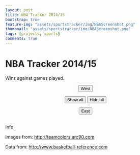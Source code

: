 ```yaml
---
layout: post
title: NBA Tracker 2014/15
bootstrap: true
feature-img: "assets/sportstracker/img/NBAScreenshot.png"
thumbnail: "assets/sportstracker/img/NBAScreenshot.png"
tags: [projects, sports]
comments: true
---
```


<meta http-Equiv="Cache-Control" Content="no-cache">
<meta http-Equiv="Pragma" Content="no-cache">
<meta http-Equiv="Expires" Content="0">
<link rel="stylesheet" id="tracker-css" href="/assets/sportstracker/css/style.css" type="text/css" media="all">
<script src="/assets/sportstracker/js/c3.js"></script>
<script src="https://d3js.org/d3.v3.min.js" charset="utf-8"></script>
<!-- Load c3.css -->
<link href="/assets/sportstracker/css/c3.css" rel="stylesheet" type="text/css">
<script src="https://ajax.googleapis.com/ajax/libs/jquery/2.1.3/jquery.min.js"></script>

# NBA Tracker 2014/15

Wins against games played.

<div id="myChart"></div>

<div class="container-fluid">
    <div class="row" id="teamtable">
        <div class="col-6 justify-content-center" id="westTable">
        </div>
        <div class="col-6 justify-content-center" id="eastTable">
        </div>
    </div>
    <div class="row justify-content-center">
        <div class="col-2">
            <p style="text-align: center;">
                <button id="western" type="button" class="btn btn-outline-primary">West</button>
            </p>
        </div>
        <div class="col-4">
            <p style="text-align: center;">
                <button id="showall" type="button" class="btn btn-outline-primary">Show all</button>
                <button id="hideall" type="button" class="btn btn-outline-primary">Hide all</button>
            </p>
        </div>
        <div class="col-2">
            <p style="text-align: center;">
                <button id="eastern" type="button" class="btn btn-outline-primary">East</button>
            </p>
        </div>
    </div>
</div>

<br>
<div class="card">
    <div class="card-header">
        Info
    </div>
    <div class="card-body">
        <p>Images from: <a href="http://teamcolors.arc90.com" target="_blank">http://teamcolors.arc90.com</a></p>
        <p>Data from: <a href="http://www.basketball-reference.com"
                target="_blank">http://www.basketball-reference.com</a></p>
    </div>
</div>

<script>
    // team filtering
    var filter = [];
    var teams = [];
    var eastTeams = [];
    var isEastTeam = [];
    var westTeams = [];

    // load json objects
    var gameData, colourData, conferenceData;
    $.when(
        $.getJSON("/assets/sportstracker/NBA/results2015.json", function (data) {
            gameData = data;
        }),
        $.getJSON("/assets/sportstracker/team-data.json", function (data) {
            colourData = data;
        }),
        $.getJSON("/assets/sportstracker/NBA/conference.json", function (data) {
            conferenceData = data;
        })
    ).then(function () {
        // when both available
        if (conferenceData) {
            splitConferences(conferenceData);
        }
        if (colourData) {
            // create teams table
            constructTeamTable(colourData["NBA"]);
            // split conferences
            // splitTeams();
        }
        else {
            // Request for web data didn't work, handle it
        }
        if (gameData) {
            // display data in chart
            constructData(gameData);
        }
        else {
            // Request for graphic data didn't work, handle it
        }
    });

    // convert name to ID/filename
    function convertNameToID(name) {
        name = name.replace(/ /g, "-");
        name = name.toLowerCase();
        return name;
    }

    // enable show/hide all buttons
    $('#showall').click(function () {
        toggleAll(1);
    });
    $('#hideall').click(function () {
        toggleAll(0);
    });
    function toggleAll(onOff) {
        // change class, change chart
        if (onOff) {
            $('div#teamtable').find("img").attr('class', 'img-thumbnail iconOn');
            chart.show(teams);
            for (i = 0; i < teams.length; i++)
                filter[teams[i]] = 1;
        } else {
            $('div#teamtable').find("img").attr('class', 'img-thumbnail iconOff');
            chart.hide(teams);
            for (i = 0; i < teams.length; i++)
                filter[teams[i]] = 0;
        }
    }

    // conference buttons
    $('#eastern').click(function () {
        // hide all
        toggleAll(0);
        // show just east
        chart.show(eastTeams);
        for (i = 0; i < eastTeams.length; i++) {
            $('#Div' + convertNameToID(eastTeams[i])).find("img").attr('class', 'img-thumbnail iconOn');
            filter[eastTeams[i]] = 1;
        }
    });
    $('#western').click(function () {
        toggleAll(0);
        chart.show(westTeams);
        for (i = 0; i < westTeams.length; i++) {
            $('#Div' + convertNameToID(westTeams[i])).find("img").attr('class', 'img-thumbnail iconOn');
            filter[westTeams[i]] = 1;
        }
    });

    function splitConferences(data) {
        // populate east/west conference
        $.each(data, function (key, val) {
            if (val) {
                isEastTeam[key] = 1;
                // isEastTeam.push(1);
                eastTeams.push(key);
            } else {
                isEastTeam[key] = 0;
                westTeams.push(key);
            }
        });
    }


    // chart colours
    var teamColours = [];
    // create team table
    function constructTeamTable(data) {

        // construct selection table + callbacks
        var rowsize = 10;
        var row = 0;
        var col = 0;
        var content = "";

        // for each row
        $.each(data, function (key, val) {
            // on by default
            filter[key] = 1;

            // append team and colours
            teamColours[key] = val[0];

            // add to team names
            teams.push(key);

            // generate table
            addToTable(isEastTeam[key], convertNameToID(key));
        });
        $("#eastTable").append(eastTable);
        $("#westTable").append(westTable);

        // add callback for each diff
        $.each(data, function (key, val) {
            // add callback functions
            $('#Div' + convertNameToID(key)).click(function () {
                filter[key] = 1 - filter[key];
                //change class to off/on, toggle display
                if (filter[key]) {
                    $('#Div' + convertNameToID(key)).find("img:first").attr('class', 'img-thumbnail iconOn');
                    chart.show(key);
                } else {
                    $('#Div' + convertNameToID(key)).find("img:first").attr('class', 'img-thumbnail iconOff');
                    chart.hide(key);
                }
            });

            // add focusing
            $('#Div' + convertNameToID(key)).mouseover(function () {
                chart.focus(key);
            });
            $('#Div' + convertNameToID(key)).mouseout(function () {
                chart.revert();
            });
        });
    }

    var eastRow = 0;
    var eastCol = 0;
    var eastTable = "";
    var westRow = 0;
    var westCol = 0;
    var westTable = "";
    var rowsize = 5;

    function addToTable(isEast, teamID) {
        if (isEast) {
            // generate table
            if (eastCol == 0) {
                // alternate row backgrounds
                if (eastRow % 2 == 0) {
                    eastTable += '<div class="row rowEven justify-content-center">';
                } else {
                    eastTable += '<div class="row rowOdd justify-content-center">';
                }
                // off set first column
                eastTable += '<div class="col-2"';
            } else {
                // output all table elements
                eastTable += '<div class="col-2"';
            }

            eastTable += ' id="Div' + teamID + '"><img src="/assets/sportstracker/img/nba/' + teamID + '.svg" class="img-thumbnail iconOn"></div>';

            // next row?
            eastCol++;
            if (eastCol > rowsize - 1) {
                eastTable += '</div>';
                eastCol = 0;
                eastRow++;
            }
        } else {
            // generate table
            if (westCol == 0) {
                // alternate row backgrounds
                if (westRow % 2 == 0) {
                    westTable += '<div class="row rowEven justify-content-center">';
                } else {
                    westTable += '<div class="row rowOdd justify-content-center">';
                }
                // off set first column
                westTable += '<div class="col-2"';
            } else {
                // output all table elements
                westTable += '<div class="col-2"';
            }

            westTable += ' id="Div' + teamID + '"><img src="/assets/sportstracker/img/nba/' + teamID + '.svg" class="img-thumbnail iconOn"></div>';
            // westTable += ' id="Div' + teamID + '">' + teamID + '</div>';

            // next row?
            westCol++;
            if (westCol > rowsize - 1) {
                westTable += '</div>';
                westCol = 0;
                westRow++;
            }
        }
    }

    // chart object
    var chart;
    // append chart data
    var chartData = [];
    var chartColours = [];
    function constructData(data) {
        if (!data)
            return 0;

        // for each row - prepare data + colours
        var row = 0;
        $.each(data, function (key, val) {
            // format data
            // make into single array
            var chartDataTemp = [];
            chartDataTemp.push(val.team);
            for (i = 0; i < val.value.length; i++)
                chartDataTemp.push(val.value[i]);
            // add to chart data
            chartData.push(chartDataTemp);

            // make colours array
            chartColours.push('#' + teamColours[val.team]);
            row++;
        });

        // display chart + options
        chart = c3.generate({
            bindto: '#myChart',
            size: {
                height: 500
            },
            data: {
                columns: chartData,
                type: 'spline'
            },
            color: {
                pattern: chartColours
            },
            axis: {
                x: {
                    label: {
                        text: 'Games played',
                        position: 'outer-center'
                    }
                },
                y: {
                    min: 0,
                    padding: { bottom: 3 },
                    label: {
                        text: 'Wins',
                        position: 'outer-middle'
                    }
                }
            },
            grid: {
                x: {
                    // number of games in season
                    lines: [{ value: 82 }],
                    show: true
                },
                y: {
                    show: true
                }
            },
            legend: {
                show: false
            },
            tooltip: {
                format: {
                    title: function (d) { return 'Games played: ' + d; }
                }
            }
        });
    }
</script>